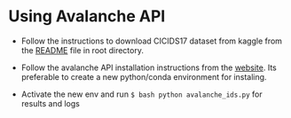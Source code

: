 # Using Avalanche API 

- Follow the instructions to download CICIDS17 dataset from kaggle from the [README](../README.md) file in root directory.
- Follow the avalanche API installation instructions from the [website](https://avalanche.continualai.org/getting-started/how-to-install#installing-avalanche-with-pip). Its preferable to create a new python/conda environment for instaling.  

- Activate the new env and run   ```$ bash python avalanche_ids.py``` for results and logs